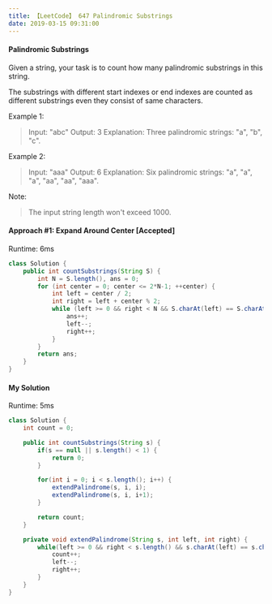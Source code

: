```yaml
---
title: 【LeetCode】 647 Palindromic Substrings
date: 2019-03-15 09:31:00
---
```


#### Palindromic Substrings

Given a string, your task is to count how many palindromic substrings in this string.

The substrings with different start indexes or end indexes are counted as different substrings even they consist of same characters.

Example 1:

>Input: "abc"
Output: 3
Explanation: Three palindromic strings: "a", "b", "c".


Example 2:

>Input: "aaa"
Output: 6
Explanation: Six palindromic strings: "a", "a", "a", "aa", "aa", "aaa".


Note:

>The input string length won't exceed 1000.



#### Approach #1: Expand Around Center [Accepted]

Runtime: 6ms

```Java
class Solution {
    public int countSubstrings(String S) {
        int N = S.length(), ans = 0;
        for (int center = 0; center <= 2*N-1; ++center) {
            int left = center / 2;
            int right = left + center % 2;
            while (left >= 0 && right < N && S.charAt(left) == S.charAt(right)) {
                ans++;
                left--;
                right++;
            }
        }
        return ans;
    }
}
```


#### My Solution

Runtime: 5ms

```Java
class Solution {
    int count = 0;

    public int countSubstrings(String s) {
        if(s == null || s.length() < 1) {
            return 0;
        }

        for(int i = 0; i < s.length(); i++) {
            extendPalindrome(s, i, i);
            extendPalindrome(s, i, i+1);
        }

        return count;
    }

    private void extendPalindrome(String s, int left, int right) {
        while(left >= 0 && right < s.length() && s.charAt(left) == s.charAt(right)) {
            count++;
            left--;
            right++;
        }
    }
}
```
